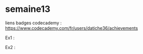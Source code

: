 # semaine13

liens badges codecademy : https://www.codecademy.com/fr/users/datiche36/achievements

Ex1 : 

Ex2 : 